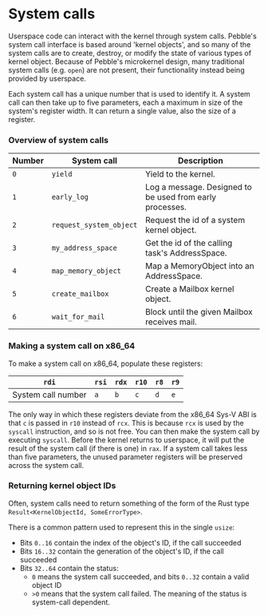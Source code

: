 # System calls
Userspace code can interact with the kernel through system calls. Pebble's system call interface is based around
'kernel objects', and so many of the system calls are to create, destroy, or modify the state of various types of
kernel object. Because of Pebble's microkernel design, many traditional system calls (e.g. `open`) are not present,
their functionality instead being provided by userspace.

Each system call has a unique number that is used to identify it. A system call can then take up to five
parameters, each a maximum in size of the system's register width. It can return a single value, also the size of
a register.

### Overview of system calls

| Number    | System call               | Description                                               |
|-----------|---------------------------|-----------------------------------------------------------|
| `0`       | `yield`                   | Yield to the kernel.                                      |
| `1`       | `early_log`               | Log a message. Designed to be used from early processes.  |
| `2`       | `request_system_object`   | Request the id of a system kernel object.                 |
| `3`       | `my_address_space`        | Get the id of the calling task's AddressSpace.            |
| `4`       | `map_memory_object`       | Map a MemoryObject into an AddressSpace.                  |
| `5`       | `create_mailbox`          | Create a Mailbox kernel object.                           |
| `6`       | `wait_for_mail`           | Block until the given Mailbox receives mail.              |

### Making a system call on x86_64
To make a system call on x86_64, populate these registers:

| `rdi`                 | `rsi` | `rdx` | `r10` | `r8`  | `r9`  |
|-----------------------|-------|-------|-------|-------|-------|
| System call number    | `a`   | `b`   | `c`   | `d`   | `e`   |

The only way in which these registers deviate from the x86_64 Sys-V ABI is that `c` is passed in `r10` instead
of `rcx`. This is because `rcx` is used by the `syscall` instruction, and so is not free.
You can then make the system call by executing `syscall`. Before the kernel returns to userspace, it will put the
result of the system call (if there is one) in `rax`. If a system call takes less than five parameters, the unused
parameter registers will be preserved across the system call.

### Returning kernel object IDs
Often, system calls need to return something of the form of the Rust type `Result<KernelObjectId, SomeErrorType>`.

There is a common pattern used to represent this in the single `usize`:
* Bits `0..16` contain the index of the object's ID, if the call succeeded
* Bits `16..32` contain the generation of the object's ID, if the call succeeded
* Bits `32..64` contain the status:
    - `0` means the system call succeeded, and bits `0..32` contain a valid object ID
    - `>0` means that the system call failed. The meaning of the status is system-call dependent.
